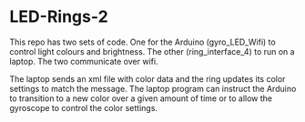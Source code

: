 # LED-Rings-2

This repo has two sets of code. One for the Arduino (gyro_LED_Wifi) to control light colours and brightness. The other (ring_interface_4) to run on a laptop. The two communicate over wifi.

The laptop sends an xml file with color data and the ring updates its color settings to match the message. The laptop program can instruct the Arduino to transition to a new color over a given amount of time or to allow the gyroscope to control the color settings.
